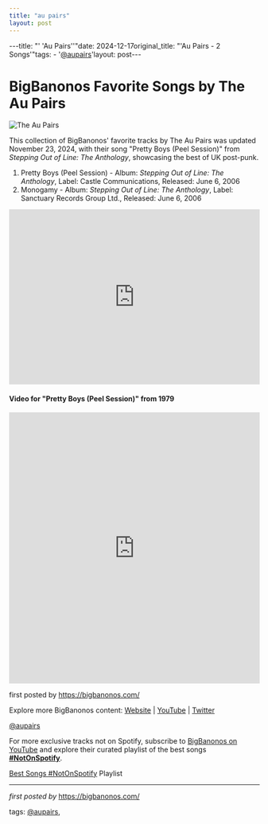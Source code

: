 ```yaml
---
title: "au pairs"
layout: post
---
```

---title: "' 'Au Pairs''"date: 2024-12-17original_title: "'Au Pairs - 2 Songs'"tags:  - '[@aupairs](/tags/aupairs/)'layout: post---<h1>BigBanonos Favorite Songs by The Au Pairs</h1><img src="https://upload.wikimedia.org/wikipedia/en/a/af/Au_Pairs_%28band%29.jpg" alt="The Au Pairs"> <p>This collection of BigBanonos' favorite tracks by The Au Pairs was updated November 23, 2024, with their song "Pretty Boys (Peel Session)" from <i>Stepping Out of Line: The Anthology</i>, showcasing the best of UK post-punk.</p> <ol> <li>Pretty Boys (Peel Session) - Album: <i>Stepping Out of Line: The Anthology</i>, Label: Castle Communications, Released: June 6, 2006</li> <li>Monogamy - Album: <i>Stepping Out of Line: The Anthology</i>, Label: Sanctuary Records Group Ltd., Released: June 6, 2006</li></ol> <div> <iframe src="https://open.spotify.com/embed/playlist/40EtB8BbkSYElf1lFEvgSS?utm_source=generator" width="100%" height="352" frameborder="0" allowfullscreen="" allow="autoplay; clipboard-write; encrypted-media; fullscreen; picture-in-picture" loading="lazy"></iframe></div> <h4>Video for "Pretty Boys (Peel Session)" from 1979</h4><div> <iframe allowfullscreen="" frameborder="0" height="545" src="https://www.youtube.com/embed/47x8esanXvM?list=PLtuNtuTatqI27rEpl6sppn5M8ja8x3-Rz" width="100%"></iframe></div> <p>first posted by https://bigbanonos.com/</p> <div> <p>Explore more BigBanonos content: <a href="https://bigbanonos.com/">Website</a> | <a href="https://www.youtube.com/[@BigBanonos](/tags/BigBanonos/)">YouTube</a> | <a href="https://x.com/bigbanonos">Twitter</a></p></div> <!-- Tags --><p>[@aupairs](/tags/aupairs/)</p><!--Subscribe and Playlist Links--><div>    <p>For more exclusive tracks not on Spotify, subscribe to <a href="https://www.youtube.com/[@BigBanonos](/tags/BigBanonos/)" target="_blank">BigBanonos on YouTube</a> and explore their curated playlist of the best songs <strong>[#NotOnSpotify](/tags/NotOnSpotify/)</strong>.</p>    <p><a href="https://www.youtube.com/playlist?list=PLtuNtuTatqI0kFahUCbtbfenC_ET5O_tr" target="_blank">Best Songs [#NotOnSpotify](/tags/NotOnSpotify/) Playlist<br /></a></p></div><hr /><p><em>first posted by</em> <a href="https://bigbanonos.com/" rel="noopener" target="_new">https://bigbanonos.com/</a></p><p>tags: [@aupairs](/tags/aupairs/),</p>